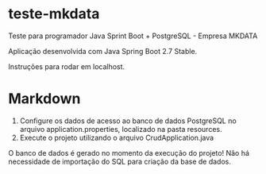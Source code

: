 # teste-mkdata
Teste para programador Java Sprint Boot + PostgreSQL - Empresa MKDATA


Aplicação desenvolvida com Java Spring Boot 2.7 Stable.

Instruções para rodar em localhost.

# Markdown
1. Configure os dados de acesso ao banco de dados PostgreSQL no arquivo application.properties, localizado na pasta resources. 
2. Execute o projeto utilizando o arquivo CrudApplication.java

O banco de dados é gerado no momento da execução do projeto! 
Não há necessidade de importação do SQL para criação da base de dados. 
